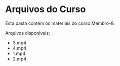 # Arquivos do Curso

Esta pasta contém os materiais do curso Membro-8.

Arquivos disponíveis:
- 3.mp4
- 4.mp4
- 1.mp4
- 2.mp4